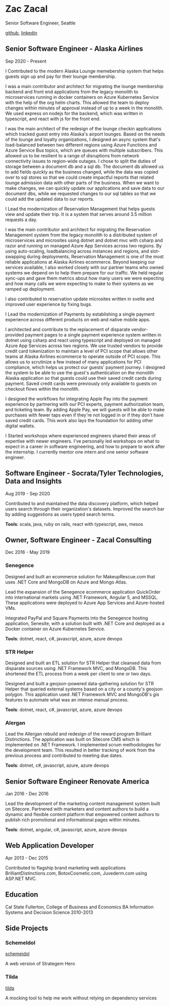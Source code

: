 # Zac Zacal

Senior Software Engineer, Seattle

[github](https://github.com/zzacal), [linkedin](https://www.linkedin.com/in/zac-zacal)

## Senior Software Engineer - Alaska Airlines

Sep 2020 - Present

I Contributed to the modern Alaska Lounge memebership system that helps guests sign up and pay for their lounge membership.

I was a main contributor and architect for migrating the lounge membership backend and front end applications from the legacy monolith to microservices running in docker containers on Azure Kubernetes Service with the help of the org helm charts. This allowed the team to deploy changes within minutes of approval instead of up to a week in the monolith. We used express on nodejs for the backend, which was written in typescript, and react with js for the front end.

I was the main architect of the redesign of the lounge checkin applications which tracked guest entry into Alaska's airport lounges. Based on the needs of the lounge and loyalty organizations, I designed an async system that's load-balanced between two different regions using Azure Functions and Azure Service Bus topics, which are queues with multiple subscribers. This allowed us to be resilient to a range of disruptions from network connectivity issues to region-wide outages. I chose to split the duties of storage between a document db and a sql db. The document db allowed us to add fields quickly as the business changed, while the data was copied over to sql stores so that we could create impactful reports that related lounge admission data with other parts of the business. When we want to make changes, we can quickly update our applications and save data to our document dbs, while we requested changes to our sql tables so that we could add the updated data to our reports.

I Lead the modernization of Reservation Management that helps guests view and update their trip. It is a system that serves around 3.5 million requests a day.

I was the main contributor and architect for migrating the Reservation Management system from the legacy monolith to a distributed system of microservices and microsites using dotnet and dotnet mvc with csharp and razor and running on managed Azure App Services across two regions. By using auto-scaling, loadbalancing across instances and regions, and slot-swapping during deployments, Reservation Management is one of the most reliable applications at Alaska Airlines ecommerce. Beyond keeping our services available, I also worked closely with our partner teams who owned systems we depend on to help them prepare for our traffic. We held regular sync-ups and gave them metrics about how many users we were expecting and how many calls we were expecting to make to their systems as we ramped up deployment.

I also contributed to reservation update microsites written in svelte and improved user experience by fixing bugs.

I Lead the modernization of Payments by establishing a single payment experience across different products on web and native mobile apps.

I architected and contribute to the replacement of disparate vendor-provided payment pages to a single payment experience system written in dotnet using csharp and react using typescript and deployed on managed Azure App Services across two regions. We use trusted vendors to provide credit card tokenization to maintain a level of PCI scope that allows other teams at Alaska Airlines ecommerce to operate outside of PCI scope. This allows us to scrutinize a few instead of many applications for PCI compliance, which helps us protect our guests' payment journey. I designed the system to be able to use the guest's authentication on the monolith Alaska application so that guests could use their saved credit cards during payment. Saved credit cards were previously only available to guests on checkout flows within the monolith.

I designed the workflows for integrating Apple Pay into the payment experience by partnering with our PCI experts, payment authorization team, and ticketing team. By adding Apple Pay, we will guests will be able to make purchases with fewer taps even if they're not logged in or if they don't have saved credit cards. This work also lays the foundation for adding other digital wallets.

I Started workshops where experienced engineers shared their areas of expertise with newer engineers. I've personally led workshops on what to expect in a career in software engineering, and how to prepare to work after the internship. I currently mentor one intern and one senior software engineer.

## Software Engineer - Socrata/Tyler Technologies, Data and Insights

Aug 2019 - Sep 2020

Contributed to and maintained the data discovery platform, which helped users search through their organization's datasets.
Improved the search bar by adding suggestions as users typed search terms.

**Tools**: scala, java, ruby on rails, react with typescript, aws, mesos

## Owner, Software Engineer - Zacal Consulting

Dec 2016 - May 2019

### Senegence

Designed and built an ecommerce solution for MakeupRescue.com that uses .NET Core and MongoDB on Azure and Mongo Atlas.

Lead the expansion of the Senegence ecommerce application QuickOrder into international markets using .NET Framework, Angular 5, and MSSQL. These applications were deployed to Azure App Services and Azure-hosted VMs.

Integrated PayPal and Square Payments into the Senegence hosting application, Senesite, with a solution built with .NET Core and deployed as a Docker container on Azure Kubernetes Service.

**Tools**: dotnet, react, c#, javascript, azure, azure devops

### STR Helper

Designed and built an ETL solution for STR Helper that cleansed data from disparate sources using .NET Framework MVC, and MongoDB. This shortened the ETL process from a week per client to one or two days.

Designed and built a geojson-powered data-gathering solution for STR Helper that queried external systems based on a city or a county's geojson polygon. This application used .NET Framework MVC and MongoDB's gis features to automate what was an intense manual process.

**Tools**: dotnet, react, c#, javascript, azure, azure devops

### Alergan

Lead the Allergan rebuild and redesign of the reward program Brilliant Distinctions. The application was built on Sitecore CMS which is implemented on .NET Framework. I implemented scrum methodologies for the development team. This resulted in better tracking of work from the previous process and contributed to meeting due dates.

**Tools**: dotnet, c#, javascript, azure, azure devops

## Senior Software Engineer Renovate America

Jan 2016 - Dec 2016

Lead the development of the marketing content management system built on Sitecore.
Partnered with marketers and content authors to build a dynamic and flexible content platform that empowered content authors to publish rich promotional and informational pages within minutes.

**Tools**: dotnet, angular, c#, javascript, azure, azure devops

## Web Application Developer
Apr 2013 - Dec 2015

Contributed to flagship brand marketing web applications BrilliantDistinctions.com, BotoxCosmetic.com, Juvederm.com using ASP.NET MVC.

## Education

Cal State Fullerton, College of Business and Economics
BA Information Systems and Decision Science
2010-2013

## Side Projects

### SchemeIdol

[schemeidol](https://www.schemeidol.com/)

A web version of Strategem Hero

### Tilda

[tilda](https://github.com/zzacal/tilda)

A mocking tool to help me work without relying on dependency services
